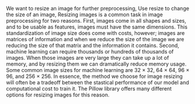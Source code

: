 We want to resize an image for further preprocessing, Use resize to change the size of an image, Resizing images is a common task in image preprocessing for two reasons. First, images come in all
shapes and sizes, and to be usable as features, images must have the same dimensions. This
standardization of image size does come with costs, however; images are matrices of information and
when we reduce the size of the image we are reducing the size of that matrix and the information it
contains. Second, machine learning can require thousands or hundreds of thousands of images. When
those images are very large they can take up a lot of memory, and by resizing them we can dramatically
reduce memory usage. Some common image sizes for machine learning are 32 × 32, 64 × 64, 96 × 96,
and 256 × 256. In essence, the method we choose for image resizing will often be a tradeoff between the
stastical performance of our model and computational cost to train it. The Pillow library offers many
different options for resizing images for this reason.
